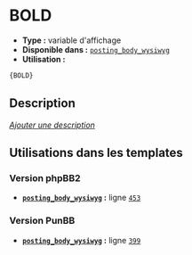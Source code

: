 # BOLD
* __Type :__ variable d'affichage
* __Disponible dans :__ [`posting_body_wysiwyg`](../tpl/var/posting_body_wysiwyg.md#readme)
* __Utilisation :__

```html
{BOLD}
```

## Description
[*Ajouter une description*](https://fa-tvars.appspot.com/var/BOLD)

## Utilisations dans les templates

### Version phpBB2
* __[`posting_body_wysiwyg`](../tpl/var/posting_body_wysiwyg.md#readme) :__ ligne [`453`](../tpl/src/subsilver/posting_body_wysiwyg.tpl#L453)

### Version PunBB
* __[`posting_body_wysiwyg`](../tpl/var/posting_body_wysiwyg.md#readme) :__ ligne [`399`](../tpl/src/punbb/posting_body_wysiwyg.tpl#L399)